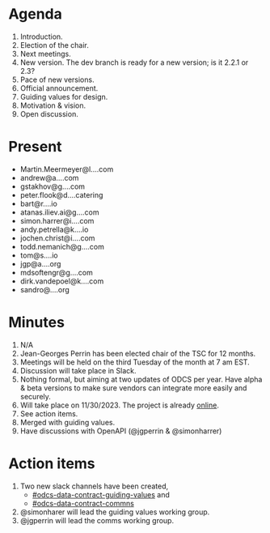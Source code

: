 
# Agenda

1. Introduction.
2. Election of the chair.
3. Next meetings.
4. New version. The dev branch is ready for a new version; is it 2.2.1 or 2.3?
5. Pace of new versions.
6. Official announcement.
7. Guiding values for design.
8. Motivation & vision.
9. Open discussion.

# Present

* Martin.Meermeyer@l....com
* andrew@a....com
* gstakhov@g....com
* peter.flook@d....catering
* bart@r....io
* atanas.iliev.ai@g....com
* simon.harrer@i....com
* andy.petrella@k....io
* jochen.christ@i....com
* todd.nemanich@g....com
* tom@s....io
* jgp@a....org
* mdsoftengr@g....com
* dirk.vandepoel@k....com
* sandro@....org

# Minutes

1. N/A
2. Jean-Georges Perrin has been elected chair of the TSC for 12 months.
3. Meetings will be held on the third Tuesday of the month at 7 am EST.
4. Discussion will take place in Slack.
5. Nothing formal, but aiming at two updates of ODCS per year. Have alpha & beta versions to make sure vendors can integrate more easily and securely.
6. Will take place on 11/30/2023. The project is already [online](https://lfaidata.foundation/projects/bitol/).
7. See action items.
8. Merged with guiding values.
9. Have discussions with OpenAPI (@jgperrin & @simonharrer) 

# Action items

1. Two new slack channels have been created,
   * [#odcs-data-contract-guiding-values](https://aidaug.slack.com/archives/C067E0YPZFY) and
   * [#odcs-data-contract-commns](https://aidaug.slack.com/archives/C06764P4ZE3)
2. @simonharer will lead the guiding values working group.
3. @jgperrin will lead the comms working group.  
